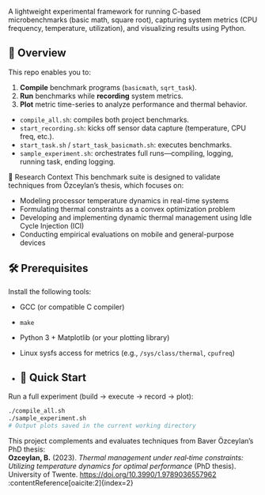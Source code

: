 A lightweight experimental framework for running C-based microbenchmarks (basic math, square root), capturing system metrics (CPU frequency, temperature, utilization), and visualizing results using Python.  

## 🧠 Overview

This repo enables you to:

1. **Compile** benchmark programs (`basicmath`, `sqrt_task`).
2. **Run** benchmarks while **recording** system metrics.
3. **Plot** metric time-series to analyze performance and thermal behavior.

- `compile_all.sh`: compiles both project benchmarks.
- `start_recording.sh`: kicks off sensor data capture (temperature, CPU freq, etc.).
- `start_task.sh` / `start_task_basicmath.sh`: executes benchmarks.
- `sample_experiment.sh`: orchestrates full runs—compiling, logging, running task, ending logging.

🔬 Research Context
This benchmark suite is designed to validate techniques from Özceylan’s thesis, which focuses on:
- Modeling processor temperature dynamics in real-time systems
- Formulating thermal constraints as a convex optimization problem
- Developing and implementing dynamic thermal management using Idle Cycle Injection (ICI)
- Conducting empirical evaluations on mobile and general-purpose devices 

## 🛠 Prerequisites

Install the following tools:

- GCC (or compatible C compiler)
- `make`
- Python 3 + Matplotlib (or your plotting library)
- Linux sysfs access for metrics (e.g., `/sys/class/thermal`, `cpufreq`)

- ## 🚀 Quick Start

Run a full experiment (build → execute → record → plot):

```bash
./compile_all.sh
./sample_experiment.sh
# Output plots saved in the current working directory
```

This project complements and evaluates techniques from Baver Özceylan’s PhD thesis:  
**Ozceylan, B.** (2023). *Thermal management under real‑time constraints: Utilizing temperature dynamics for optimal performance* (PhD thesis). University of Twente. https://doi.org/10.3990/1.9789036557962 :contentReference[oaicite:2]{index=2}


